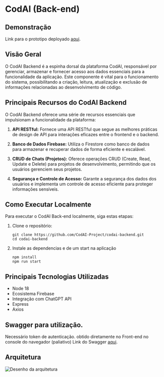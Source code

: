 # CodAI (Back-end)

## Demonstração
Link para o prototipo deployado [aqui](https://codai-hub-development.web.app/).

## Visão Geral
O CodAI Backend é a espinha dorsal da plataforma CodAI, responsável por gerenciar, armazenar e fornecer acesso aos dados essenciais para a funcionalidade da aplicação. Este componente é vital para o funcionamento do sistema, possibilitando a criação, leitura, atualização e exclusão de informações relacionadas ao desenvolvimento de código.


## Principais Recursos do CodAI Backend

O CodAI Backend oferece uma série de recursos essenciais que impulsionam a funcionalidade da plataforma:

1. **API RESTful:** Fornece uma API RESTful que segue as melhores práticas de design de API para interações eficazes entre o frontend e o backend.

2. **Banco de Dados Firebase:** Utiliza o Firestore como banco de dados para armazenar e recuperar dados de forma eficiente e escalável.

3. **CRUD de Chats (Projetos):** Oferece operações CRUD (Create, Read, Update e Delete) para projetos de desenvolvimento, permitindo que os usuários gerenciem seus projetos.

4. **Segurança e Controle de Acesso:** Garante a segurança dos dados dos usuários e implementa um controle de acesso eficiente para proteger informações sensíveis.


## Como Executar Localmente
Para executar o CodAI Back-end localmente, siga estas etapas:

1. Clone o repositório:
   ```
   git clone https://github.com/CodAI-Project/codai-backend.git
   cd codai-backend
    ```
2. Instale as dependencias e de um start na aplicação
    ```
    npm install
    npm run start
    ```
## Principais Tecnologias Utilizadas
- Node 18
- Ecosistema Firebase
- Integração com ChatGPT API
- Express
- Axios



## Swagger para utilização.
 Necessário token de autenticação. obtido diretamente no Front-end no console do navegador (paliativo)
 Link do Swagger [aqui](https://app.swaggerhub.com/apis-docs/LUANSSRR/CodAI/1.0.0-oas3).
 

## Arquitetura
![Desenho da arquitetura](https://firebasestorage.googleapis.com/v0/b/codai-development.appspot.com/o/codai-arquitetura-CodAI.drawio.png?alt=media&token=8098019e-2bd0-4f2e-b604-ba9338a22e91)

